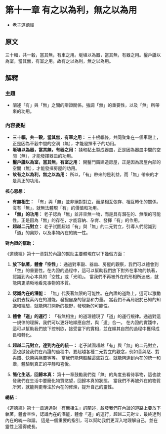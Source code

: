 # 第十一章 有之以為利，無之以為用

- [老子道德經](https://www.daodejing.org/)

## 原文
三十輻，共一轂，當其無，有車之用。埏埴以為器，當其無，有器之用。鑿戶牖以為室，當其無，有室之用。故有之以為利，無之以為用。

## 解釋
### 主題
- 闡述「有」與「無」之間的辯證關係，強調「無」的重要性，以及「無」所帶來的功用。

### 內容要點
*   **三十輻，共一轂，當其無，有車之用：** 三十根輻條，共同聚集在一個車轂上，正是因為車轂中間的空洞（無），才能發揮車子的功用。
*   **埏埴以為器，當其無，有器之用：** 揉和黏土製成器皿，正是因為器皿中間的空間（無），才能發揮器皿的功用。
*   **鑿戶牖以為室，當其無，有室之用：** 開鑿門窗建造房屋，正是因為房屋內部的空間（無），才能發揮房屋的功用。
*   **故有之以為利，無之以為用：** 所以，「有」帶來的是利益，而「無」帶來的才是真正的功用。

**核心思想：**

*   **有無相生：** 「有」與「無」並非絕對對立，而是相互依存、相互轉化的關係。沒有「無」，就無法體現「有」的價值和功用。
*   **「無」的功用：** 老子認為「無」並非空無一物，而是具有潛在的、無限的可能性。正是因為「無」的存在，才能容納、孕育、發揮「有」的作用。
*   **超越二元對立：** 老子試圖超越「有」與「無」的二元對立，引導人們認識到「道」的奧妙，以及事物內在的統一性。

**對內證的幫助：**

《道德經》第十一章對於內證的幫助主要體現在以下幾個方面：

1.  **放下執著，體會「空性」：**  通過對車轂、器皿、房屋的觀察，我們可以體會到「空」的重要性。在內證的過程中，這可以幫助我們放下對外在事物的執著，認識到內心本具的「空性」或「光明」。  當我們不再被外在的形相所迷惑，就能夠更清晰地看見事物的本質。

2.  **認識內在的潛能：**  「無」代表著無限的可能性。在內證的道路上，這可以激勵我們去探索內在的潛能，發掘自身的智慧和力量。  當我們不再局限於已知的知識和經驗，就能夠打開新的視野，發現新的可能性。

3.  **體會「道」的運行：**  「有無相生」的道理體現了「道」的運行規律。通過對這一規律的理解，我們可以更好地順應自然，與「道」合一。  在內證的實踐中，這可以幫助我們放下控制欲，接受當下的實相，並在順其自然的過程中獲得成長和轉化。

4.  **超越二元對立，達到內在的統一：**  老子試圖超越「有」與「無」的二元對立，這也啟發我們在內證的過程中，要超越各種二元對立的觀念，例如善與惡、對與錯、快樂與痛苦等等。  當我們能夠超越這些對立，就能夠達到內在的統一和諧，體驗到真正的平靜和喜悅。

5.  **簡化生活，回歸本真：**  第十一章鼓勵我們從「無」的角度去看待事物，這也啟發我們在生活中要簡化物質慾望，回歸本真的狀態。  當我們不再被外在的物質所累，就能夠更專注於內在的修煉，提升自己的靈性。

**總結：**

《道德經》第十一章通過對「有無相生」的闡述，啟發我們在內證的道路上要放下執著，體會空性，認識內在的潛能，體會「道」的運行，超越二元對立，最終達到內在的統一和諧。  這是一個重要的指引，可以幫助我們更深入地理解自己，並在靈性上獲得成長。